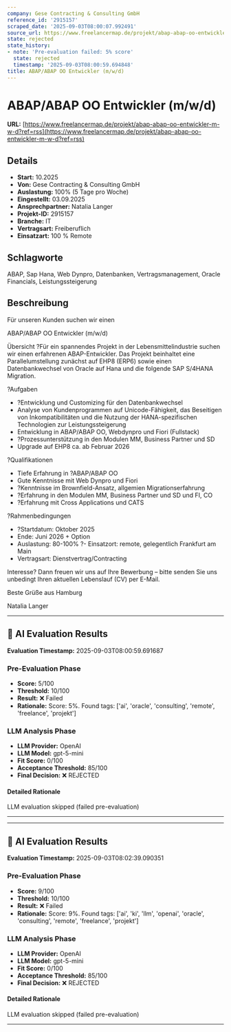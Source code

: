 ```yaml
---
company: Gese Contracting & Consulting GmbH
reference_id: '2915157'
scraped_date: '2025-09-03T08:00:07.992491'
source_url: https://www.freelancermap.de/projekt/abap-abap-oo-entwickler-m-w-d?ref=rss
state: rejected
state_history:
- note: 'Pre-evaluation failed: 5% score'
  state: rejected
  timestamp: '2025-09-03T08:00:59.694848'
title: ABAP/ABAP OO Entwickler (m/w/d)
---
```



# ABAP/ABAP OO Entwickler (m/w/d)
**URL:** [https://www.freelancermap.de/projekt/abap-abap-oo-entwickler-m-w-d?ref=rss](https://www.freelancermap.de/projekt/abap-abap-oo-entwickler-m-w-d?ref=rss)
## Details
- **Start:** 10.2025
- **Von:** Gese Contracting & Consulting GmbH
- **Auslastung:** 100% (5 Tage pro Woche)
- **Eingestellt:** 03.09.2025
- **Ansprechpartner:** Natalia Langer
- **Projekt-ID:** 2915157
- **Branche:** IT
- **Vertragsart:** Freiberuflich
- **Einsatzart:** 100
                                                % Remote

## Schlagworte
ABAP, Sap Hana, Web Dynpro, Datenbanken, Vertragsmanagement, Oracle Financials, Leistungssteigerung

## Beschreibung
Für unseren Kunden suchen wir einen

ABAP/ABAP OO Entwickler (m/w/d)

Übersicht
?Für ein spannendes Projekt in der Lebensmittelindustrie suchen wir einen erfahrenen ABAP-Entwickler. Das Projekt beinhaltet eine Parallelumstellung zunächst auf EHP8 (ERP6) sowie einen Datenbankwechsel von Oracle auf Hana und die folgende SAP S/4HANA Migration.

?Aufgaben
- ?Entwicklung und Customizing für den Datenbankwechsel
- Analyse von Kundenprogrammen auf Unicode-Fähigkeit, das Beseitigen von Inkompatibilitäten und die Nutzung der HANA-spezifischen Technologien zur Leistungssteigerung
- Entwicklung in ABAP/ABAP OO, Webdynpro und Fiori (Fullstack)
- ?Prozessunterstützung in den Modulen MM, Business Partner und SD
- Upgrade auf EHP8 ca. ab Februar 2026

?Qualifikationen
- Tiefe Erfahrung in ?ABAP/ABAP OO
- Gute Kenntnisse mit Web Dynpro und Fiori
- ?Kenntnisse im Brownfield-Ansatz, allgemien Migrationserfahrung
- ?Erfahrung in den Modulen MM, Business Partner und SD und FI, CO
- ?Erfahrung mit Cross Applications und CATS

?Rahmenbedingungen
- ?Startdatum: Oktober 2025
- Ende: Juni 2026 + Option
- Auslastung: 80-100%
?- Einsatzort: remote, gelegentlich Frankfurt am Main
- Vertragsart: Dienstvertrag/Contracting

Interesse? Dann freuen wir uns auf Ihre Bewerbung – bitte senden Sie uns unbedingt Ihren aktuellen Lebenslauf (CV) per E-Mail.

Beste Grüße aus Hamburg

Natalia Langer

---

## 🤖 AI Evaluation Results

**Evaluation Timestamp:** 2025-09-03T08:00:59.691687

### Pre-Evaluation Phase
- **Score:** 5/100
- **Threshold:** 10/100
- **Result:** ❌ Failed
- **Rationale:** Score: 5%. Found tags: ['ai', 'oracle', 'consulting', 'remote', 'freelance', 'projekt']

### LLM Analysis Phase
- **LLM Provider:** OpenAI
- **LLM Model:** gpt-5-mini
- **Fit Score:** 0/100
- **Acceptance Threshold:** 85/100
- **Final Decision:** ❌ REJECTED

#### Detailed Rationale
LLM evaluation skipped (failed pre-evaluation)

---


---

## 🤖 AI Evaluation Results

**Evaluation Timestamp:** 2025-09-03T08:02:39.090351

### Pre-Evaluation Phase
- **Score:** 9/100
- **Threshold:** 10/100
- **Result:** ❌ Failed
- **Rationale:** Score: 9%. Found tags: ['ai', 'ki', 'llm', 'openai', 'oracle', 'consulting', 'remote', 'freelance', 'projekt']

### LLM Analysis Phase
- **LLM Provider:** OpenAI
- **LLM Model:** gpt-5-mini
- **Fit Score:** 0/100
- **Acceptance Threshold:** 85/100
- **Final Decision:** ❌ REJECTED

#### Detailed Rationale
LLM evaluation skipped (failed pre-evaluation)

---
